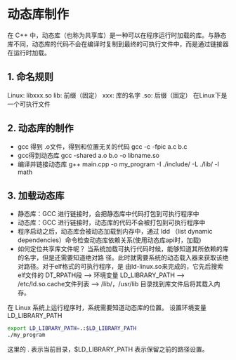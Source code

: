# 动态库制作
在 C++ 中，动态库（也称为共享库）是一种可以在程序运行时加载的库。与静态库不同，动态库的代码不会在编译时复制到最终的可执行文件中，而是通过链接器在运行时加载。

## 1. 命名规则
Linux: libxxx.so
  lib: 前缀（固定）
  xxx: 库的名字
  .so: 后缀（固定）
  在Linux下是一个可执行文件

## 2. 动态库的制作
+ gcc 得到 .o文件，得到和位置无关的代码
  gcc -c -fpic a.c b.c
+ gcc得到动态库
  gcc -shared a.o b.o -o libname.so
+ 编译并链接动态库
  g++ main.cpp -o my_program  -I ./include/  -L ./lib/ -l math
## 3. 加载动态库

+ 静态库：GCC 进行链接时，会把静态库中代码打包到可执行程序中
+ 动态库：GCC 进行链接时，动态库的代码不会被打包到可执行程序中
+ 程序启动之后，动态库会被动态加载到内存中，通过 ldd （list dynamic 
dependencies）命令检查动态库依赖关系(使用动态库api时，加载)
+ 如何定位共享库文件呢？
  当系统加载可执行代码时候，能够知道其所依赖的库的名字，但是还需要知道绝对路
  径。此时就需要系统的动态载入器来获取该绝对路径。对于elf格式的可执行程序，是
  由ld-linux.so来完成的，它先后搜索elf文件的 DT_RPATH段 ——> 环境变量
  LD_LIBRARY_PATH ——> /etc/ld.so.cache文件列表 ——> /lib/，/usr/lib
  目录找到库文件后将其载入内存。

在 Linux 系统上运行程序时，系统需要知道动态库的位置。
设置环境变量 LD_LIBRARY_PATH
```bash
export LD_LIBRARY_PATH=.:$LD_LIBRARY_PATH
./my_program

```
这里的 . 表示当前目录，$LD_LIBRARY_PATH 表示保留之前的路径设置。


